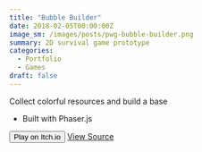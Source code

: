```yaml
---
title: "Bubble Builder"
date: 2018-02-05T00:00:00Z
image_sm: /images/posts/pwg-bubble-builder.png
summary: 2D survival game prototype
categories: 
  - Portfolio
  - Games
draft: false
---
```


Collect colorful resources and build a base

- Built with Phaser.js

<Button href="https://pilotwavegames.itch.io/bubble-builder">Play on Itch.io</Button>
[View Source](https://github.com/benjohns1/bubble-builder)
